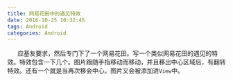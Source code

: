 ```yaml
---
title: 网易花田中的遇见特效
date: 2016-10-25 10:32:45
tags: Android
categories: Android
---
```

&nbsp;&nbsp;&nbsp;&nbsp;&nbsp;&nbsp;应基友要求，然后专门下了一个网易花田。写一个类似网易花田的遇见的特效。特效包含一下几个。图片跟随手指移动而移动，并且移出中心区域后，有翻转特效。还有一个就是当再次移会中心，图片又会被添加进`View`中。<!--more-->
